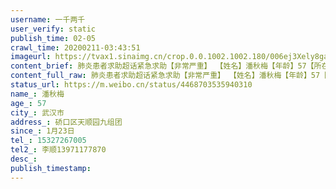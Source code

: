 ```yaml
---
username: 一千两千
user_verify: static
publish_time: 02-05
crawl_time: 20200211-03:43:51
imageurl: https://tvax1.sinaimg.cn/crop.0.0.1002.1002.180/006ej3Xely8gaf5zpm85tj30ru0ruab3.jpg?KID=imgbed,tva&Expires=1581374125&ssig=ZOKkiKp%2Bx3,http://n.sinaimg.cn/photo/5213b46e/20181127/timeline_card_small_super_default.png,https://wx2.sinaimg.cn/orj360/006ej3Xely1gblsmdyx35j30qs1blacj.jpg,https://wx4.sinaimg.cn/orj360/006ej3Xely1gblsmetpwzj30qo0zk403.jpg,https://wx2.sinaimg.cn/orj360/006ej3Xely1gblsmfwez6j30qo0mejyh.jpg,https://wx2.sinaimg.cn/orj360/006ej3Xely1gblsmgbfraj30u0140wgo.jpg
content_brief: 肺炎患者求助超话紧急求助【非常严重】 【姓名】潘秋梅【年龄】57【所在城市】武汉市【所在小区、社区】硚口区天顺园九组团【患病时间】1月23日【联系方式】15327267005【其他紧急联系人】李顺13971177870 【病情描述] 我母亲，1月23日发病，咳嗽白痰，发冷，乏力。起初以为是支气管炎， ...全文
content_full_raw: 肺炎患者求助超话紧急求助【非常严重】 【姓名】潘秋梅【年龄】57【所在城市】武汉市【所在小区、社区】硚口区天顺园九组团【患病时间】1月23日【联系方式】15327267005【其他紧急联系人】李顺13971177870 【病情描述] 我母亲，1月23日发病，咳嗽白痰，发冷，乏力。起初以为是支气管炎， ...全文
status_url: https://m.weibo.cn/status/4468703535940310
name_: 潘秋梅
age_: 57
city_: 武汉市
address_: 硚口区天顺园九组团
since_: 1月23日
tel_: 15327267005
tel2_: 李顺13971177870
desc_: 
publish_timestamp: 
---
```

